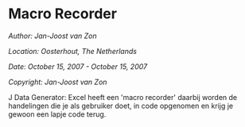 ﻿Macro Recorder
==============

*Author: Jan-Joost van Zon*

*Location: Oosterhout, The Netherlands*

*Date: October 15, 2007 - October 15, 2007*

*Copyright: Jan-Joost van Zon*

J Data Generator: Excel heeft een 'macro recorder' daarbij worden de handelingen die je als gebruiker doet, in code opgenomen en krijg je gewoon een lapje code terug.

